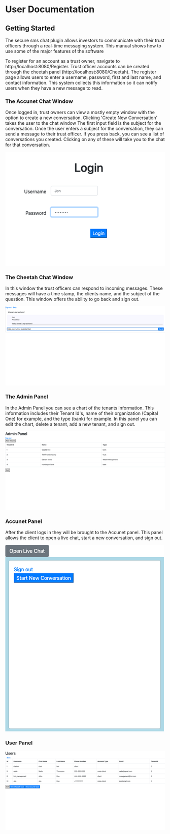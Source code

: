 # User Documentation

## Getting Started

The secure sms chat plugin allows investors to communicate with their trust officers through a real-time messaging system. This manual shows how to use some of the major features of the software

To register for an account as a trust owner, navigate to http://localhost:8080/Register. Trust officer accounts can be created through the cheetah panel (http://localhost:8080/Cheetah). The register page allows users to enter a username, password, first and last name, and contact information. This system collects this information so it can notify users when they have a new message to read.

### The Accunet Chat Window

Once logged in, trust owners can view a mostly empty window with the option to create a new conversation. Clicking 'Create New Conversation' takes the user to the chat window The first input field is the subject for the conversation. Once the user enters a subject for the conversation, they can send a message to their trust officer. If you press back, you can see a list of conversations you created. Clicking on any of these will take you to the chat for that conversation.

<img src="assets/login.png"></img>

### The Cheetah Chat Window

In this window the trust officers can respond to incoming messages. These messages will have a time stamp, the clients name, and the subject of the question. This window offers the ability to go back and sign out. 

<img src="assets/cheetah-chat.png"></img>

### The Admin Panel

In the Admin Panel you can see a chart of the tenants information. This information includes their Tenant Id's, name of their organization (Capital One) for example, and the type (bank) for example. In this panel you can edit the chart, delete a tenant, add a new tenant, and sign out. 

<img src="assets/admin-panel.png"></img>

### Accunet Panel 

After the client logs in they will be brought to the Accunet panel. This panel allows the client to open a live chat, start a new conversation, and sign out. 

<img src="assets/empty-accunetpanel.png"></img>

### User Panel

<img src="assets/user-panel.png"></img>




